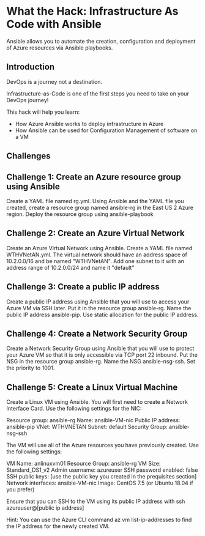 # What the Hack: Infrastructure As Code with Ansible
Ansible allows you to automate the creation, configuration and deployment of Azure resources via Ansible playbooks. 

## Introduction

DevOps is a journey not a destination. 

Infrastructure-as-Code is one of the first steps you need to take on your DevOps journey!

This hack will help you learn:
- How Azure Ansible works to deploy infrastructure in Azure
- How Ansible can be used for Configuration Management of software on a VM

## Challenges
 
## Challenge 1: Create an Azure resource group using Ansible

Create a YAML file named rg.yml. Using Ansible and the YAML file you created, create a resource group named ansible-rg in the East US 2 Azure region. Deploy the resource group using ansible-playbook

## Challenge 2: Create an Azure Virtual Network

Create an Azure Virtual Network using Ansible. Create a YAML file named WTHVNetAN.yml. The virtual network should have an address space of 10.2.0.0/16 and be named "WTHVNetAN". Add one subnet to it with an address range of 10.2.0.0/24 and name it "default"

## Challenge 3: Create a public IP address

Create a public IP address using Ansible that you will use to access your Azure VM via SSH later. Put it in the resource group ansible-rg. Name the public IP address ansible-pip. Use static allocation for the public IP address.

## Challenge 4: Create a Network Security Group

Create a Network Security Group using Ansible that you will use to protect your Azure VM so that it is only accessible via TCP port 22 inbound. Put the NSG in the resource group ansible-rg. Name the NSG ansible-nsg-ssh. Set the priority to 1001. 

## Challenge 5: Create a Linux Virtual Machine

Create a Linux VM using Ansible. You will first need to create a Network Interface Card. Use the following settings for the NIC:

Resource group: ansible-rg
Name: ansible-VM-nic 
Public IP address: ansible-pip 
VNet: WTHVNETAN
Subnet: default
Security Group: ansible-nsg-ssh

The VM will use all of the Azure resources you have previously created. Use the following settings:

 VM Name: anlinuxvm01
 Resource Group: ansible-rg
 VM Size: Standard_DS1_v2 
 Admin username: azureuser
 SSH password enabled: false
 SSH public keys: [use the public key you created in the prequisites section]
 Network interfaces: ansible-VM-nic
 Image: CentOS 7.5 (or Ubuntu 18.04 if you prefer)

Ensure that you can SSH to the VM using its public IP address with ssh azureuser@[public ip address]

Hint: You can use the Azure CLI command az vm list-ip-addresses to find the IP address for the newly created VM. 





